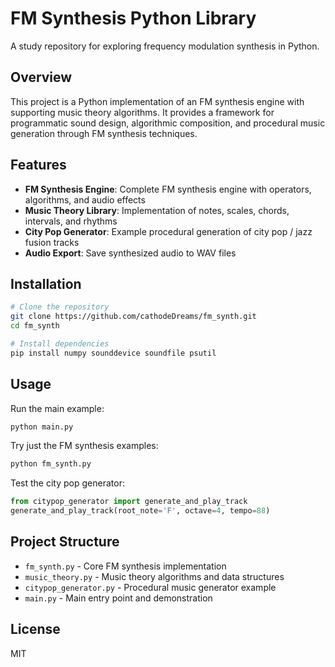 # FM Synthesis Python Library

A study repository for exploring frequency modulation synthesis in Python.

## Overview

This project is a Python implementation of an FM synthesis engine with supporting music theory algorithms. It provides a framework for programmatic sound design, algorithmic composition, and procedural music generation through FM synthesis techniques.

## Features

- **FM Synthesis Engine**: Complete FM synthesis engine with operators, algorithms, and audio effects
- **Music Theory Library**: Implementation of notes, scales, chords, intervals, and rhythms
- **City Pop Generator**: Example procedural generation of city pop / jazz fusion tracks
- **Audio Export**: Save synthesized audio to WAV files

## Installation

```bash
# Clone the repository
git clone https://github.com/cathodeDreams/fm_synth.git
cd fm_synth

# Install dependencies
pip install numpy sounddevice soundfile psutil
```

## Usage

Run the main example:

```bash
python main.py
```

Try just the FM synthesis examples:

```bash
python fm_synth.py
```

Test the city pop generator:

```python
from citypop_generator import generate_and_play_track
generate_and_play_track(root_note='F', octave=4, tempo=88)
```

## Project Structure

- `fm_synth.py` - Core FM synthesis implementation
- `music_theory.py` - Music theory algorithms and data structures
- `citypop_generator.py` - Procedural music generator example
- `main.py` - Main entry point and demonstration

## License

MIT